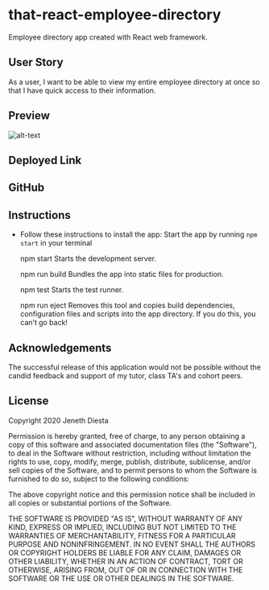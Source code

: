 # that-react-employee-directory
Employee directory app created with React web framework. 

## User Story
As a user, I want to be able to view my entire employee directory at once so that I have quick access to their information.

## Preview
![alt-text](placeholderxxx.GIF)

## Deployed Link
 

## GitHub

 

## Instructions

* Follow these instructions to install the app: 
Start the app by running `npm start` in your terminal

  npm start
    Starts the development server.

  npm run build
    Bundles the app into static files for production.

  npm test
    Starts the test runner.

  npm run eject
    Removes this tool and copies build dependencies, configuration files
    and scripts into the app directory. If you do this, you can’t go back!
 


## Acknowledgements
The successful release of this application would not be possible without the candid feedback and support of my tutor, class TA's and cohort peers. 

## License 
Copyright 2020 Jeneth Diesta

Permission is hereby granted, free of charge, to any person obtaining a copy of this software and associated documentation files (the "Software"), to deal in the Software without restriction, including without limitation the rights to use, copy, modify, merge, publish, distribute, sublicense, and/or sell copies of the Software, and to permit persons to whom the Software is furnished to do so, subject to the following conditions:

The above copyright notice and this permission notice shall be included in all copies or substantial portions of the Software.

THE SOFTWARE IS PROVIDED "AS IS", WITHOUT WARRANTY OF ANY KIND, EXPRESS OR IMPLIED, INCLUDING BUT NOT LIMITED TO THE WARRANTIES OF MERCHANTABILITY, FITNESS FOR A PARTICULAR PURPOSE AND NONINFRINGEMENT. IN NO EVENT SHALL THE AUTHORS OR COPYRIGHT HOLDERS BE LIABLE FOR ANY CLAIM, DAMAGES OR OTHER LIABILITY, WHETHER IN AN ACTION OF CONTRACT, TORT OR OTHERWISE, ARISING FROM, OUT OF OR IN CONNECTION WITH THE SOFTWARE OR THE USE OR OTHER DEALINGS IN THE SOFTWARE.
